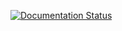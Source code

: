 [![Documentation Status](https://app.readthedocs.org/projects/alexies-he-read-docs/builds/?version__slug=latest)](https://alexies-he-read-docs.readthedocs.io/en/latest/)
